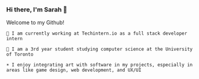 ### Hi there, I'm Sarah 👋

Welcome to my Github!

	🍒 I am currently working at Techintern.io as a full stack developer intern
	
	🌼 I am a 3rd year student studying computer science at the University of Toronto
	
	☀️ I enjoy integrating art with software in my projects, especially in areas like game design, web development, and UX/UI
	
<!--
**sarahhjchung/sarahhjchung** is a ✨ _special_ ✨ repository because its `README.md` (this file) appears on your GitHub profile.

Here are some ideas to get you started:

- 🔭 I’m currently working on ...
- 🌱 I’m currently learning ...
- 👯 I’m looking to collaborate on ...
- 🤔 I’m looking for help with ...
- 💬 Ask me about ...
- 📫 How to reach me: ...
- 😄 Pronouns: ...
- ⚡ Fun fact: ...
-->
